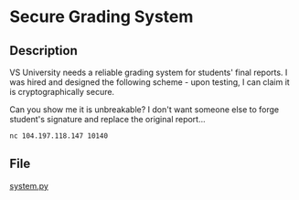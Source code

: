 # Secure Grading System

## Description

VS University needs a reliable grading system for students' final reports. I was hired and designed the following scheme - upon testing, I can claim it is cryptographically secure. 

Can you show me it is unbreakable? I don't want someone else to forge student's signature and replace the original report...

`nc 104.197.118.147 10140`

## File

[system.py](system.py)